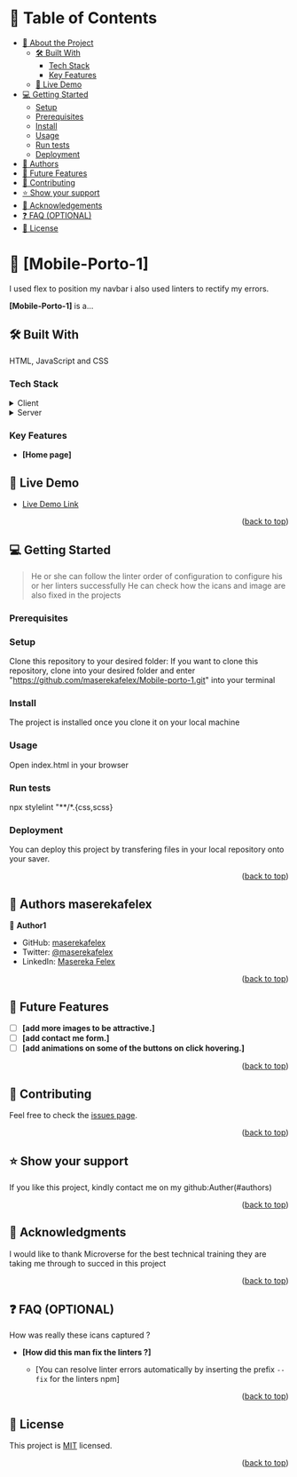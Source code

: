 <a name="readme-top"></a>


# 📗 Table of Contents

- [📖 About the Project](#about-project)
  - [🛠 Built With](#built-with)
    - [Tech Stack](#tech-stack)
    - [Key Features](#key-features)
  - [🚀 Live Demo](#live-demo)
- [💻 Getting Started](#getting-started)
  - [Setup](#setup)
  - [Prerequisites](#prerequisites)
  - [Install](#install)
  - [Usage](#usage)
  - [Run tests](#run-tests)
  - [Deployment](#triangular_flag_on_post-deployment)
- [👥 Authors](#authors)
- [🔭 Future Features](#future-features)
- [🤝 Contributing](#contributing)
- [⭐️ Show your support](#support)
- [🙏 Acknowledgements](#acknowledgements)
- [❓ FAQ (OPTIONAL)](#faq)
- [📝 License](#license)


# 📖 [Mobile-Porto-1] <a name="about-project"></a>

I used flex to position my navbar 
i also used linters to rectify my errors. 

**[Mobile-Porto-1]** is a...

## 🛠 Built With <a name="built-with"></a>
HTML, JavaScript and CSS

### Tech Stack <a name="tech-stack"></a>

<details>
  <summary>Client</summary>
  <ul>
    <li><a href="#">HTML</a></li>
  </ul>
</details>

<details>
  <summary>Server</summary>
  <ul>
    <li><a href="#">CSS</a></li>
  </ul>
</details>


### Key Features  <a name="key-features"></a>

- **[Home page]**

## 🚀 Live Demo <a name="live-demo"></a>

- [Live Demo Link](https://maserekafelex.github.io/Mobile-porto-1/)

<p align="right">(<a href="#readme-top">back to top</a>)</p>


## 💻 Getting Started <a name="getting-started"></a>

> He or she can follow the linter order of configuration to configure his or her linters successfully
He can check how the icans and image are also fixed in the projects

### Prerequisites

### Setup

Clone this repository to your desired folder:
If you want to clone this repository, clone into your desired folder and enter "https://github.com/maserekafelex/Mobile-porto-1.git" into your terminal

### Install

The project is installed once you clone it on your local machine

### Usage

Open index.html in your browser
### Run tests


npx stylelint "**/*.{css,scss}

### Deployment

You can deploy this project by transfering files in your local repository onto your saver.

<p align="right">(<a href="#readme-top">back to top</a>)</p>


## 👥 Authors <a name="Masereksfelex">maserekafelex</a>

👤 **Author1**

- GitHub: [maserekafelex](https://github.com/githubmaserekafelex)
- Twitter: [@maserekafelex](https://twitter.com/twittermaserekafelex)
- LinkedIn: [Masereka Felex](https://linkedin.com/in/linkedinMaserekafelex)

<p align="right">(<a href="#readme-top">back to top</a>)</p>

## 🔭 Future Features <a name="future-features"></a>

- [ ] **[add more images to be attractive.]**
- [ ] **[add contact me form.]**
- [ ] **[add animations on some of the buttons on click hovering.]**

<p align="right">(<a href="#readme-top">back to top</a>)</p>


## 🤝 Contributing <a name="contributing"></a>



Feel free to check the [issues page](../../issues/).

<p align="right">(<a href="#readme-top">back to top</a>)</p>


## ⭐️ Show your support <a name="support"></a>


If you like this project, kindly contact me on my github:Auther(#authors)

<p align="right">(<a href="#readme-top">back to top</a>)</p>

## 🙏 Acknowledgments <a name="acknowledgements"></a>

I would like to thank Microverse for the best technical training they are taking me through to succed in this project

<p align="right">(<a href="#readme-top">back to top</a>)</p>


## ❓ FAQ (OPTIONAL) <a name="faq"></a>

How was really these icans captured ?

- **[How did this man fix the linters ?]**

  - [You can resolve linter errors automatically by inserting the prefix `--fix` for the linters npm]


<p align="right">(<a href="#readme-top">back to top</a>)</p>

## 📝 License <a name="license"></a>

This project is [MIT](./MIT.md) licensed.

<p align="right">(<a href="#readme-top">back to top</a>)</p>
